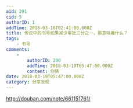 ```yaml
---
aid: 291
cid: 5
authorID: 1
addTime: 2018-03-16T02:41:00.000Z
title: 传说中的书号如果减少审批三分之一，那意味着什么？
tags:
    - 书号
comments:
    -
        authorID: 200
        addTime: 2018-03-19T05:47:00.000Z
        content: 你猜
date: 2018-03-19T05:47:00.000Z
category: 分享发现
---
```


http://douban.com/note/661151761/
